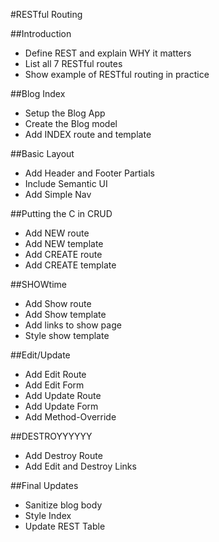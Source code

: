 #RESTful Routing

##Introduction
* Define REST and explain WHY it matters
* List all 7 RESTful routes
* Show example of RESTful routing in practice

##Blog Index
* Setup the Blog App
* Create the Blog model
* Add INDEX route and template

##Basic Layout
* Add Header and Footer Partials
* Include Semantic UI
* Add Simple Nav

##Putting the C in CRUD
* Add NEW route
* Add NEW template
* Add CREATE route
* Add CREATE template

##SHOWtime
* Add Show route
* Add Show template
* Add links to show page
* Style show template

##Edit/Update
* Add Edit Route
* Add Edit Form
* Add Update Route
* Add Update Form
* Add Method-Override

##DESTROYYYYYY
* Add Destroy Route
* Add Edit and Destroy Links

##Final Updates
* Sanitize blog body
* Style Index
* Update REST Table
